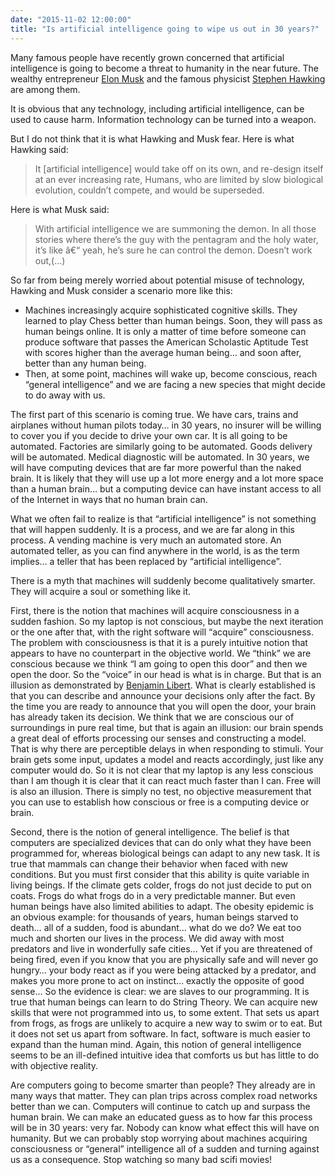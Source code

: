 ```yaml
---
date: "2015-11-02 12:00:00"
title: "Is artificial intelligence going to wipe us out in 30 years?"
---
```




Many famous people have recently grown concerned that artificial intelligence is going to become a threat to humanity in the near future. The wealthy entrepreneur [Elon Musk](https://en.wikipedia.org/wiki/Elon_Musk) and the famous physicist [Stephen Hawking](https://en.wikipedia.org/wiki/Stephen_Hawking) are among them.

It is obvious that any technology, including artificial intelligence, can be used to cause harm. Information technology can be turned into a weapon.

But I do not think that it is what Hawking and Musk fear. Here is what Hawking said: 

> It [artificial intelligence] would take off on its own, and re-design itself at an ever increasing rate, Humans, who are limited by slow biological evolution, couldn&rsquo;t compete, and would be superseded.


Here is what Musk said: 

> With artificial intelligence we are summoning the demon. In all those stories where there&rsquo;s the guy with the pentagram and the holy water, it&rsquo;s like â€“ yeah, he&rsquo;s sure he can control the demon. Doesn&rsquo;t work out,(&hellip;)



So far from being merely worried about potential misuse of technology, Hawking and Musk consider a scenario more like this:

- Machines increasingly acquire sophisticated cognitive skills. They learned to play Chess better than human beings. Soon, they will pass as human beings online. It is only a matter of time before someone can produce software that passes the American Scholastic Aptitude Test with scores higher than the average human being&hellip; and soon after, better than any human being.
- Then, at some point, machines will wake up, become conscious, reach &ldquo;general intelligence&rdquo; and we are facing a new species that might decide to do away with us. 


The first part of this scenario is coming true. We have cars, trains and airplanes without human pilots today&hellip; in 30 years, no insurer will be willing to cover you if you decide to drive your own car. It is all going to be automated. Factories are similarly going to be automated. Goods delivery will be automated. Medical diagnostic will be automated. In 30 years, we will have computing devices that are far more powerful than the naked brain. It is likely that they will use up a lot more energy and a lot more space than a human brain&hellip; but a computing device can have instant access to all of the Internet in ways that no human brain can.

What we often fail to realize is that &ldquo;artificial intelligence&rdquo; is not something that will happen suddenly. It is a process, and we are far along in this process. A vending machine is very much an automated store. An automated teller, as you can find anywhere in the world, is as the term implies&hellip; a teller that has been replaced by &ldquo;artificial intelligence&rdquo;.

There is a myth that machines will suddenly become qualitatively smarter. They will acquire a soul or something like it.

First, there is the notion that machines will acquire consciousness in a sudden fashion. So my laptop is not conscious, but maybe the next iteration or the one after that, with the right software will &ldquo;acquire&rdquo; consciousness. The problem with consciousness is that it is a purely intuitive notion that appears to have no counterpart in the objective world. We &ldquo;think&rdquo; we are conscious because we think &ldquo;I am going to open this door&rdquo; and then we open the door. So the &ldquo;voice&rdquo; in our head is what is in charge. But that is an illusion as demonstrated by [Benjamin Libert](https://en.wikipedia.org/wiki/Benjamin_Libet). What is clearly established is that you can describe and announce your decisions only after the fact. By the time you are ready to announce that you will open the door, your brain has already taken its decision. We think that we are conscious our of surroundings in pure real time, but that is again an illusion: our brain spends a great deal of efforts processing our senses and constructing a model. That is why there are perceptible delays in when responding to stimuli. Your brain gets some input, updates a model and reacts accordingly, just like any computer would do. So it is not clear that my laptop is any less conscious than I am though it is clear that it can react much faster than I can. Free will is also an illusion. There is simply no test, no objective measurement that you can use to establish how conscious or free is a computing device or brain.

Second, there is the notion of general intelligence. The belief is that computers are specialized devices that can do only what they have been programmed for, whereas biological beings can adapt to any new task. It is true that mammals can change their behavior when faced with new conditions. But you must first consider that this ability is quite variable in living beings. If the climate gets colder, frogs do not just decide to put on coats. Frogs do what frogs do in a very predictable manner. But even human beings have also limited abilities to adapt. The obesity epidemic is an obvious example: for thousands of years, human beings starved to death&hellip; all of a sudden, food is abundant&hellip; what do we do? We eat too much and shorten our lives in the process. We did away with most predators and live in wonderfully safe cities&hellip; Yet if you are threatened of being fired, even if you know that you are physically safe and will never go hungry&hellip; your body react as if you were being attacked by a predator, and makes you more prone to act on instinct&hellip; exactly the opposite of good sense&hellip; So the evidence is clear: we are slaves to our programming. It is true that human beings can learn to do String Theory. We can acquire new skills that were not programmed into us, to some extent. That sets us apart from frogs, as frogs are unlikely to acquire a new way to swim or to eat. But it does not set us apart from software. In fact, software is much easier to expand than the human mind. Again, this notion of general intelligence seems to be an ill-defined intuitive idea that comforts us but has little to do with objective reality.

Are computers going to become smarter than people? They already are in many ways that matter. They can plan trips across complex road networks better than we can. Computers will continue to catch up and surpass the human brain. We can make an educated guess as to how far this process will be in 30 years: very far. Nobody can know what effect this will have on humanity. But we can probably stop worrying about machines acquiring consciousness or &ldquo;general&rdquo; intelligence all of a sudden and turning against us as a consequence. Stop watching so many bad scifi movies!

